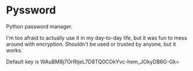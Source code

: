 # Pyssword
Python password manager. 

I'm too afraid to actually use it in my day-to-day life, but it was fun to mess around with encryption. 
Shouldn't be used or trusted by anyone, but it works.

Default key is WAuBM8j7OrRtjeL7D8TQ0COkYvc-hem_JOkyDB6G-Gk=
